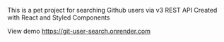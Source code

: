 This is a pet project for searching Github users via v3 REST API
Created with React and Styled Components

View demo https://git-user-search.onrender.com
